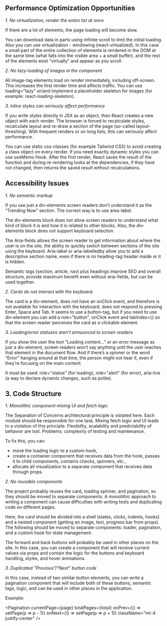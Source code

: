 ## Performance Optimization Opportunities

*1. No virtualization, render the entire list at once*

If there are a lot of elements, the page loading will become slow.

You can download data in parts using infinite scroll to limit the initial loading.
Also you can use virtualization - windowing (react-virtualized). In this case a small part of the entire collection of elements is rendered in the DOM at the same time (what falls into the visible area + a small buffer), and the rest of the elements exist “virtually” and appear as you scroll.

*2. No lazy-loading of images in the component*

All image-tag elements load on render immediately, including off-screen. This increases the first render time and affects traffic.
You can use loading="lazy" or/and implement a placeholder skeleton for images (for example: react-loading-skeleton).

*3. Inline styles can seriously affect performance*

If you write styles directly in JSX as an object, then React creates a new object with each render. The browser is forced to recalculate styles, recalculate layout and re-draw a section of the page (so-called layout-threshing). With frequent renders or on long lists, this can seriously affect performance.

You can use static css-classes (for example Tailwind CSS) to avoid creating a class object on every render. If you need exactly dynamic styles you can use useMemo Hook. After the first render, React saves the result of the function and during re-rendering looks at the dependencies, if they have not changed, then returns the saved result without recalculations.

## Accessibility Issues

*1. No semantic markup*

If you use just a div-elements screen readers don’t understand it as the “Trending Now” section. The correct way is to use area-label.

The div-elements block does not allow screen readers to understand what kind of block it is and how it is related to other blocks. Also, the div-elements block does not support keyboard selection.

The Aria-fields allows the screen reader to get information about where the user is on the site, the ability to quickly switch between sections of the site using the keyboard. Aria-label or aria-labelledby allow you to add a descriptive section name, even if there is no heading-tag header inside or it is hidden.

Semantic tags (section, article, nav) plus headings improve SEO and overall structure, provide maximum benefit even without aria-fields, but can be used together.

*2. Cards do not interact with the keyboard.*

The card is a div-element, does not have an onClick event, and therefore is not available for interaction with the keyboard, does not respond to pressing Enter, Space and Tab. It seems to use a button-tag, but if you need to use div-element you can add a role="button", onClick event and tabIndex={} so that the screen reader perceives the card as a clickable element.

*3. Loading/error statuses aren’t announced to screen readers*

If you show the user the text “Loading content…” or an error message as just a div-element, screen readers won’t say anything until the user reaches that element in the document flow. And if there’s a spinner or the word “Error” hanging around at that time, the person might not hear it, even if they’re focusing on the main content.

It must be used: role="status" (for loading), role="alert" (for error), aria-live (a way to declare dynamic changes, such as polite).

## 3. Code Structure

*1. Monolithic component mixing UI and fetch logic*

The Separation of Concerns architectural principle is violated here. Each module should be responsible for one task. Mixing fetch logic and UI leads to a violation of this principle. Flexibility, scalability and predictability of behavior are lost. Problems: complexity of testing and maintenance.

To fix this, you can:
- move the loading logic to a custom hook,
- create a container component that receives data from the hook, passes it to child components, contains checks, spinners, etc.,
- allocate all visualization to a separate component that receives data through props.

*2. No reusable components*

The project probably reuses the card, loading spinner, and pagination, so they should be moved to separate components. A monolithic approach to writing a component can cause difficulties with writing tests and duplicating code on different pages.

Here, the card should be divided into a shell (states, clicks, indents, hooks) and a nested component (getting an image, text, progress bar from props). The following should be moved to separate components: loader, pagination, and a custom hook for state management.

The forward and back buttons will probably be used in other places on the site. In this case, you can create a component that will receive current values ​​via props and contain the logic for the buttons and keyboard handling, styles, and hover animations.

*3. Duplicated “Previous”/“Next” button code*

In this case, instead of two similar button elements, you can write a pagination component that will include both of these buttons, semantic tags, logic, and can be used in other places in the application.

Example:

<Pagination
  currentPage={page}
  totalPages={total}
  onPrev={() => setPage(p => p - 1)}
  onNext={() => setPage(p => p + 1)}
  className="mt-4 justify-center"
/>


